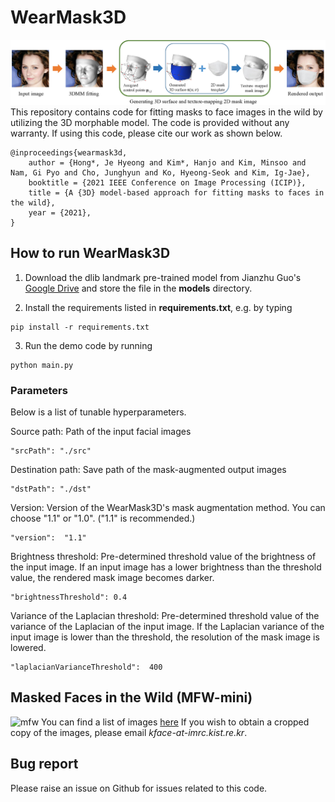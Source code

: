 # WearMask3D
![pipeline](/etc/pipeline.jpg)
This repository contains code for fitting masks to face images in the wild by utilizing the 3D morphable model. 
The code is provided without any warranty. If using this code, please cite our work as shown below.
```
@inproceedings{wearmask3d, 
    author = {Hong*, Je Hyeong and Kim*, Hanjo and Kim, Minsoo and Nam, Gi Pyo and Cho, Junghyun and Ko, Hyeong-Seok and Kim, Ig-Jae}, 
    booktitle = {2021 IEEE Conference on Image Processing (ICIP)}, 
    title = {A {3D} model-based approach for fitting masks to faces in the wild}, 
    year = {2021}, 
}
```

## How to run WearMask3D
1. Download the dlib landmark pre-trained model from Jianzhu Guo's [Google Drive](https://drive.google.com/file/d/1kxgOZSds1HuUIlvo5sRH3PJv377qZAkE/view)
and store the file in the **models** directory.

2. Install the requirements listed in **requirements.txt**, e.g. by typing
```
pip install -r requirements.txt
```

3. Run the demo code by running
```
python main.py
```

### Parameters
Below is a list of tunable hyperparameters.

Source path:  Path of the input facial images
```
"srcPath": "./src"
```

Destination path:  Save path of the mask-augmented output images 
```
"dstPath": "./dst"
```

Version: Version of the WearMask3D's mask augmentation method. You can choose "1.1" or "1.0". ("1.1" is recommended.)
```
"version":  "1.1"
```

Brightness threshold: Pre-determined threshold value of the brightness of the input image. If an input image has a lower brightness than the threshold value, the rendered mask image becomes darker.
```
"brightnessThreshold": 0.4
```

Variance of the Laplacian threshold: Pre-determined threshold value of the variance of the Laplacian of the input image. If the Laplacian variance of the input image is lower than the threshold, the resolution of the mask image is lowered.
```
"laplacianVarianceThreshold":  400
```

## Masked Faces in the Wild (MFW-mini)
![mfw](/etc/mfw_mini.png)
You can find a list of images [here](https://docs.google.com/spreadsheets/d/1iooymtDPA8k2KUbB5K1jnuay4Eq-aRK4Mo4FbxbARqg/edit?usp=sharing)
If you wish to obtain a cropped copy of the images, please email *kface-at-imrc.kist.re.kr*.

## Bug report
Please raise an issue on Github for issues related to this code.
